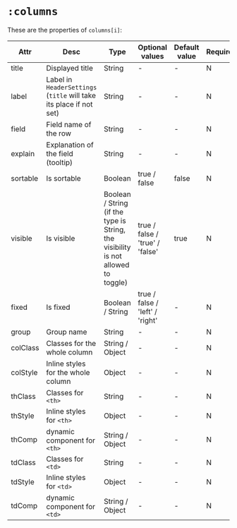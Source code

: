 # `:columns`

These are the properties of `columns[i]`:

| Attr | Desc | Type | Optional values | Default value | Required |
|---|---|---|---|---|---|
| title | Displayed title | String | - | - | N |
| label | Label in `HeaderSettings` (`title` will take its place if not set) | String | - | - | N |
| field | Field name of the row | String | - | - | N |
| explain | Explanation of the field (tooltip) | String | - | - | N |
| sortable | Is sortable | Boolean | true / false | false | N |
| visible | Is visible | Boolean / String (if the type is String, the visibility is not allowed to toggle) | true / false / 'true' / 'false' | true | N |
| fixed | Is fixed | Boolean / String | true / false / 'left' / 'right' | - | N |
| group | Group name | String | - | - | N |
| colClass | Classes for the whole column | String / Object | - | - | N |
| colStyle | Inline styles for the whole column | Object | - | - | N |
| thClass | Classes for `<th>` | String | - | - | N |
| thStyle | Inline styles for `<th>` | Object | - | - | N |
| thComp | dynamic component for `<th>` | String / Object | - | - | N |
| tdClass | Classes for `<td>` | String | - | - | N |
| tdStyle | Inline styles for `<td>` | Object | - | - | N |
| tdComp | dynamic component for `<td>` | String / Object | - | - | N |

